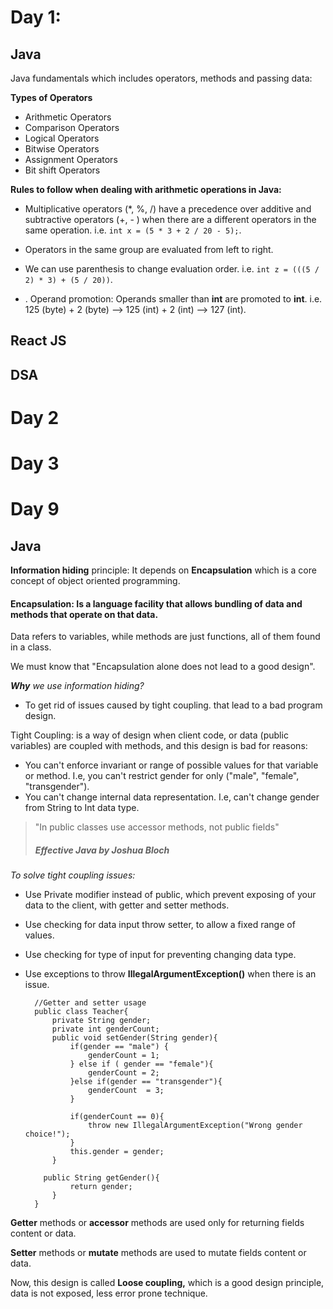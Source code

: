 # Day 1:
## Java
Java fundamentals which includes operators, methods and passing data:

**Types of Operators**

 - Arithmetic Operators
 - Comparison Operators
 - Logical Operators
 - Bitwise Operators
 - Assignment Operators
 - Bit shift Operators

**Rules to follow when dealing with arithmetic operations in Java:**

 - Multiplicative operators (*, %, /) have a precedence over additive and subtractive operators (+, - ) when there are a different operators in the same operation. i.e. `int x = (5 * 3 + 2 / 20 - 5);`. 
 - Operators in the same group are evaluated from left to right.
 - We can use parenthesis to change evaluation order. i.e. `int z = (((5 / 2) * 3) + (5 / 20))`.
 

 - . Operand promotion: Operands smaller than **int** are promoted to **int**.               i.e. 125 (byte) + 2 (byte) --> 125 (int) + 2 (int) --> 127 (int).


## React JS


## DSA


# Day 2
# Day 3

# Day 9

## Java
**Information hiding** principle: It depends on **Encapsulation** which is a core concept of object oriented programming.

#### Encapsulation: Is a language facility that allows bundling of data and methods that operate on that data.

Data refers to variables, while methods are just functions, all of them found in a class.

We must know that "Encapsulation alone does not lead to a good design". 

***Why** we use information hiding?* 
- To get rid of issues caused by tight coupling. that lead to a bad program design.

Tight Coupling: is a way of design when client code, or data (public variables) are coupled with methods, and this design is bad for reasons:

 - You can't enforce invariant or range of possible values for that variable or method. I.e, you can't restrict gender for only ("male", "female", "transgender").
 - You can't change internal data representation. I.e, can't change gender from String to Int data type. 

> "In public classes use accessor methods, not public fields"
> ##### Effective Java by Joshua Bloch


*To solve tight coupling issues:*
- Use Private modifier instead of public, which prevent exposing of your data to the client, with getter and setter methods.
- Use checking for data input throw setter, to allow a fixed range of values.
- Use checking for type of input for preventing changing data type.
- Use exceptions to throw **IllegalArgumentException()** when there is an issue.
	
		//Getter and setter usage
	    public class Teacher{
	    	private String gender;
	    	private int genderCount;
	    	public void setGender(String gender){
	    		if(gender == "male") {
					genderCount = 1;	
				} else if ( gender == "female"){
					genderCount = 2;
				}else if(gender == "transgender"){
					genderCount  = 3;
				}

				if(genderCount == 0){
					throw new IllegalArgumentException("Wrong gender choice!");
				}
				this.gender = gender;
	    	}
	    
		  public String getGender(){
				return gender;	
			}
	    }



**Getter** methods or **accessor** methods are used only for returning fields content or data.

**Setter** methods or **mutate** methods are used to mutate fields content or data.

Now, this design is called **Loose coupling,** which is a good design principle, data is not exposed, less error prone technique.
